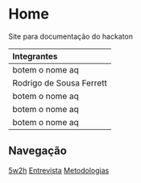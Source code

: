 # Home
<p align = "justify">
Site para documentação do hackaton</p>

| Integrantes |
| :----------------------- |
| botem o nome aq |
| Rodrigo de Sousa Ferrett |
| botem o nome aq |
| botem o nome aq |
| botem o nome aq |

## Navegação
[5w2h](./_Iniciação/5w2h.md)
[Entrevista](./_Iniciação/entrevista.md)
[Metodologias](./_Iniciação/metedologia.md)
